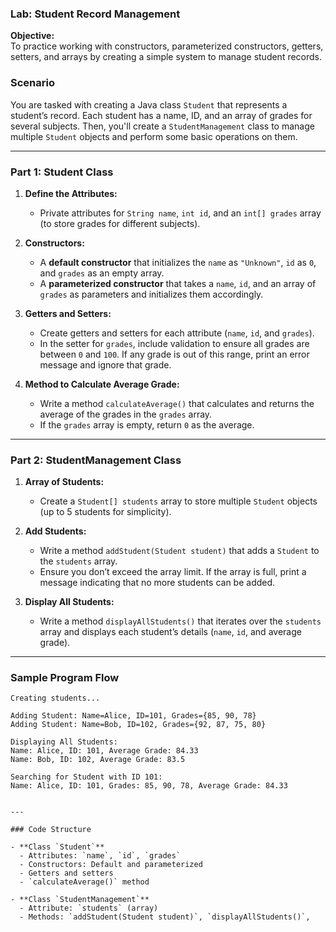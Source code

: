 

### Lab: Student Record Management

**Objective:**  
To practice working with constructors, parameterized constructors, getters, setters, and arrays by creating a simple system to manage student records.


### Scenario

You are tasked with creating a Java class `Student` that represents a student’s record. Each student has a name, ID, and an array of grades for several subjects. Then, you'll create a `StudentManagement` class to manage multiple `Student` objects and perform some basic operations on them.

---

### Part 1: Student Class

1. **Define the Attributes:**
   - Private attributes for `String name`, `int id`, and an `int[] grades` array (to store grades for different subjects).
   
2. **Constructors:**
   - A **default constructor** that initializes the `name` as `"Unknown"`, `id` as `0`, and `grades` as an empty array.
   - A **parameterized constructor** that takes a `name`, `id`, and an array of `grades` as parameters and initializes them accordingly.
   
3. **Getters and Setters:**
   - Create getters and setters for each attribute (`name`, `id`, and `grades`).
   - In the setter for `grades`, include validation to ensure all grades are between `0` and `100`. If any grade is out of this range, print an error message and ignore that grade.

4. **Method to Calculate Average Grade:**
   - Write a method `calculateAverage()` that calculates and returns the average of the grades in the `grades` array.
   - If the `grades` array is empty, return `0` as the average.

---

### Part 2: StudentManagement Class

1. **Array of Students:**
   - Create a `Student[] students` array to store multiple `Student` objects (up to 5 students for simplicity).

2. **Add Students:**
   - Write a method `addStudent(Student student)` that adds a `Student` to the `students` array.
   - Ensure you don’t exceed the array limit. If the array is full, print a message indicating that no more students can be added.

3. **Display All Students:**
   - Write a method `displayAllStudents()` that iterates over the `students` array and displays each student’s details (`name`, `id`, and average grade).


---

### Sample Program Flow

```plaintext
Creating students...

Adding Student: Name=Alice, ID=101, Grades={85, 90, 78}
Adding Student: Name=Bob, ID=102, Grades={92, 87, 75, 80}

Displaying All Students:
Name: Alice, ID: 101, Average Grade: 84.33
Name: Bob, ID: 102, Average Grade: 83.5

Searching for Student with ID 101:
Name: Alice, ID: 101, Grades: 85, 90, 78, Average Grade: 84.33


---

### Code Structure

- **Class `Student`**
  - Attributes: `name`, `id`, `grades`
  - Constructors: Default and parameterized
  - Getters and setters
  - `calculateAverage()` method

- **Class `StudentManagement`**
  - Attribute: `students` (array)
  - Methods: `addStudent(Student student)`, `displayAllStudents()`, 
